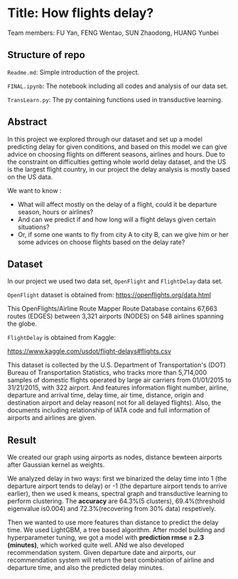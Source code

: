 # Title: How flights delay?
Team members: FU Yan, FENG Wentao, SUN Zhaodong, HUANG Yunbei

## Structure of repo
`Readme.md`: Simple introduction of the project.

`FINAL.ipynb`: The notebook including all codes and analysis of our data set.

`TransLearn.py`: The py containing functions used in transductive learning.

## Abstract
In this project we explored through our dataset and set up a model predicting delay for given conditions, and based on this model we can give advice on choosing flights on different seasons, airlines and hours. Due to the constraint on difficulties getting whole world delay dataset, and the US is the largest flight country, in our project the delay analysis is mostly based on the US data.

We want to know :

* What will affect mostly on the delay of a flight, could it be departure season, hours or airlines?
* And can we predict if and how long will a flight delays given certain situations?
* Or, if some one wants to fly from city A to city B, can we give him or her some advices on choose flights based on the delay rate?


## Dataset
In our project we used two data set, `OpenFlight` and `FlightDelay` data set.

`OpenFlight` dataset is obtained from: https://openflights.org/data.html

This OpenFlights/Airline Route Mapper Route Database contains 67,663 routes (EDGES) between 3,321 airports (NODES) on 548 airlines spanning the globe. 

`FlightDelay` is obtained from Kaggle:

https://www.kaggle.com/usdot/flight-delays#flights.csv

This dataset is collected by the U.S. Department of Transportation's (DOT) Bureau of Transportation Statistics, who tracks more than 5,714,000 samples of domestic flights operated by large air carriers from 01/01/2015 to 31/21/2015, with 322 airport. And features information flight number, airline, departure and arrival time, delay time, air time, distance, origin and destination airport and delay reason( not for all delayed flights). Also, the documents including relationship of IATA code and full information of airports and airlines are given. 

## Result
We created our graph using airports as nodes, distance bewteen airports after Gaussian kernel as weights.

We analyzed delay in two ways: first we binarized the delay time into 1 (the departure airport tends to delay) or -1 (the departure airport tends to arrive earlier), then we used k means, spectral graph and transductive learning to perform clustering. The **accuracy** are 64.3%(5 clusters), 69.4%(threshold eigenvalue is0.004) and 72.3%(recovering from 30% data) respetively.

Then we wanted to use more features than distance to predict the delay time. We used LightGBM, a tree based algorithm. After model building and hyperparameter tuning, we got a model with **prediction rmse = 2.3 (minutes)**, which worked quite well. ANd we also developed recommendation system. Given departure date and airports, our recommendation system will return the best combination of airline and departure time, and also the predicted delay minutes. 

